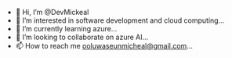 - 👋 Hi, I’m @DevMickeal
- 👀 I’m interested in software development and cloud computing...
- 🌱 I’m currently learning azure...
- 💞️ I’m looking to collaborate on azure AI...
- 📫 How to reach me ooluwaseunmicheal@gmail.com...

<!---
DevMickeal/DevMickeal is a ✨ special ✨ repository because its `README.md` (this file) appears on your GitHub profile.
You can click the Preview link to take a look at your changes.
--->
